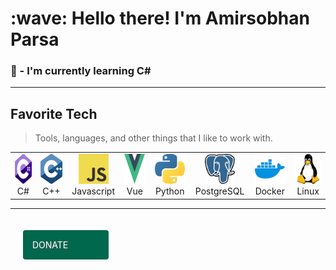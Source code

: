 <h1 align="left" id="macropower-title">:wave: Hello there! I'm Amirsobhan Parsa</h1>
<h3 align="left">🌱 - I'm currently learning C#</h3>
<hr/>
<h2 align="left" id="macropower-tech">Favorite Tech</h2>

> Tools, languages, and other things that I like to work with.

<table>
  <tr>
    <td align="center" width="96">
      <a href="#macropower-tech">
        <img src="./c--4.svg" width="48" height="48" alt="CSharp" />
      </a>
      <br>C#
    </td>
    <td align="center" width="96">
      <a href="#macropower-tech">
        <img src="./c.svg" width="48" height="48" alt="CPlusPlus" />
      </a>
      <br>C++
    </td>
    <td align="center" width="96">
      <a href="#macropower-tech">
        <img src="./logo-javascript.svg" width="48" height="48" alt="Javascript" />
      </a>
      <br>Javascript
    </td>
    <td align="center" width="96">
      <a href="#macropower-tech">
        <img src="./vue-9.svg" width="48" height="48" alt="Vue" />
      </a>
      <br>Vue
    </td>
    <td align="center" width="96">
      <a href="#macropower-tech" >
        <img src="./python-5.svg" width="48" height="48" alt="Python" />
      </a>
      <br>Python
    </td>
    <td align="center" width="96"> 
      <a href="#macropower-tech" >
        <img src="./postgresql.svg" width="48" height="48" alt="PostgreSQL" />
      </a>
      <br>PostgreSQL
    </td>
    <td align="center"  width="96">
      <a href="#macropower-tech">
        <img src="./docker-4.svg" width="48" height="48" alt="Docker" />
      </a>
      <br>Docker
    </td>
    <td align="center" width="96">
      <a href="#macropower-tech" >
        <img src="./linux-icon.svg" width="48" height="48" alt="Linux" />
      </a>
      <br>Linux
    </td>
  </tr>
</table>
<hr/>
<a href="#" class="donate" style="display: inline-block;
  margin: 20px;
  position: relative;
  text-decoration: none;">DONATE</a>
<style>
  .donate {
  background: #00684d;
  background: -webkit-linear-gradient(top, transparent 0%, rgba(0,0,0,0.4) 100%),
              -webkit-linear-gradient(left, lighten(#00684d, 15%) 0%, #00684d 50%, lighten(#00684d, 15%) 100%);
  background: linear-gradient(to bottom, transparent 0%, rgba(0,0,0,0.4) 100%),
              linear-gradient(to right, lighten(#00684d, 15%) 0%, #00684d 50%, lighten(#00684d, 15%) 100%);
  background-position: 0 0;
  background-size: 200% 100%;
  border-radius: 4px;
  color: #fff;
  padding: 15px 65px 15px 15px;
  text-shadow: 1px 1px 5px #666;
  -webkit-transition: all 800ms;
  transition: all 800ms;
  
  &:after {
    border-left: 1px solid darken(#00684d, 5%);
    color: darken(#00684d, 10%);
    content: "\f004";
    font: 20px "FontAwesome";
    padding: 10px 0;
    padding-left: 15px;
    position: absolute;
    right: 16px;
    top: 7px;    
    -webkit-transition: all 600ms 200ms;
    transition: all 600ms 200ms;
  }
  
  &:hover {
    background-position: -100% 0;
    
    &:after {
      border-left: 1px solid lighten(#00684d, 5%);
      color: #fff;
      text-shadow: 0 0 10px #000;
    }
  }
}
</style>
